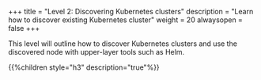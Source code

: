 +++
title = "Level 2: Discovering Kubernetes clusters"
description = "Learn how to discover existing Kubernetes cluster"
weight = 20
alwaysopen = false
+++

This level will outline how to discover Kubernetes clusters and use the discovered node with upper-layer tools such as Helm. 

{{%children style="h3" description="true"%}}
